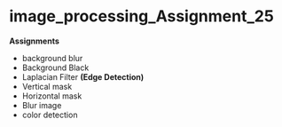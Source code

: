 # image_processing_Assignment_25

**Assignments**
  - background blur
  - Background Black
  - Laplacian Filter **(Edge Detection)**
  - Vertical mask
  - Horizontal mask
  - Blur image
  - color detection
